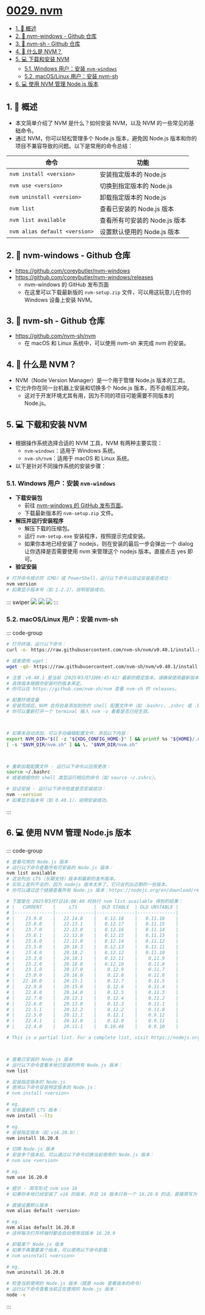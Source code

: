 # [0029. nvm](https://github.com/Tdahuyou/TNotes.nodejs/tree/main/notes/0029.%20nvm)

<!-- region:toc -->

- [1. 📝 概述](#1--概述)
- [2. 🔗 nvm-windows - Github 仓库](#2--nvm-windows---github-仓库)
- [3. 🔗 nvm-sh - Github 仓库](#3--nvm-sh---github-仓库)
- [4. 📒 什么是 NVM？](#4--什么是-nvm)
- [5. 💻 下载和安装 NVM](#5--下载和安装-nvm)
  - [5.1. Windows 用户：安装 `nvm-windows`](#51-windows-用户安装-nvm-windows)
  - [5.2. macOS/Linux 用户：安装 nvm-sh](#52-macoslinux-用户安装-nvm-sh)
- [6. 💻 使用 NVM 管理 Node.js 版本](#6--使用-nvm-管理-nodejs-版本)

<!-- endregion:toc -->

## 1. 📝 概述

- 本文简单介绍了 NVM 是什么？如何安装 NVM，以及 NVM 的一些常见的基础命令。
- 通过 NVM，你可以轻松管理多个 Node.js 版本，避免因 Node.js 版本和你的项目不兼容导致的问题。以下是常用的命令总结：

| 命令                          | 功能                          |
| ----------------------------- | ----------------------------- |
| `nvm install <version>`       | 安装指定版本的 Node.js        |
| `nvm use <version>`           | 切换到指定版本的 Node.js      |
| `nvm uninstall <version>`     | 卸载指定版本的 Node.js        |
| `nvm list`                    | 查看已安装的 Node.js 版本     |
| `nvm list available`          | 查看所有可安装的 Node.js 版本 |
| `nvm alias default <version>` | 设置默认使用的 Node.js 版本   |

## 2. 🔗 nvm-windows - Github 仓库

- https://github.com/coreybutler/nvm-windows
- https://github.com/coreybutler/nvm-windows/releases
  - nvm-windows 的 GitHub 发布页面
  - 在这里可以下载最新版的 `nvm-setup.zip` 文件，可以用这玩意儿在你的 Windows 设备上安装 NVM。

## 3. 🔗 nvm-sh - Github 仓库

- https://github.com/nvm-sh/nvm
  - 在 macOS 和 Linux 系统中，可以使用 nvm-sh 来完成 nvm 的安装。

## 4. 📒 什么是 NVM？

- NVM（Node Version Manager）是一个用于管理 Node.js 版本的工具。
- 它允许你在同一台机器上安装和切换多个 Node.js 版本，而不会相互冲突。
  - 这对于开发环境尤其有用，因为不同的项目可能需要不同版本的 Node.js。

## 5. 💻 下载和安装 NVM

- 根据操作系统选择合适的 NVM 工具，NVM 有两种主要实现：
  - `nvm-windows`：适用于 Windows 系统。
  - `nvm-sh/nvm`：适用于 macOS 和 Linux 系统。
- 以下是针对不同操作系统的安装步骤：

### 5.1. Windows 用户：安装 `nvm-windows`

- **下载安装包**
  - 前往 [nvm-windows 的 GitHub 发布页面](https://github.com/coreybutler/nvm-windows/releases)。
  - 下载最新版本的 `nvm-setup.zip` 文件。
- **解压并运行安装程序**
  - 解压下载的压缩包。
  - 运行 `nvm-setup.exe` 安装程序，按照提示完成安装。
  - 如果你本地已经安装了 nodejs，则在安装的最后一步会弹出一个 dialog 让你选择是否需要使用 nvm 来管理这个 nodejs 版本。直接点击 yes 即可。
- **验证安装**

```bash
# 打开命令提示符（CMD）或 PowerShell，运行以下命令以验证安装是否成功：
nvm version
# 如果显示版本号（如 1.2.2），说明安装成功。
```

::: swiper ![](assets/2025-03-07-09-40-26.png) ![](assets/2025-03-07-09-40-31.png) ![](assets/2025-03-07-09-40-37.png) :::

### 5.2. macOS/Linux 用户：安装 nvm-sh

::: code-group

```bash [安装]
# 打开终端，运行以下命令：
curl -o- https://raw.githubusercontent.com/nvm-sh/nvm/v0.40.1/install.sh | bash

# 或者使用 wget：
wget -qO- https://raw.githubusercontent.com/nvm-sh/nvm/v0.40.1/install.sh | bash

# 注意：v0.40.1 是当前（2025年3月7日09:45:41）最新的稳定版本，请确保使用最新版本。
# 具体版本根据你安装时的版本来定。
# 你可以在 https://github.com/nvm-sh/nvm 查看 nvm-sh 的 releases。
```

```bash [处理环境变量]
# 配置环境变量
# 安装完成后，NVM 会将自身添加到你的 shell 配置文件中（如 .bashrc、.zshrc 或 .bash_profile）。
# 你可以重新打开一个 terminal 输入 nvm -v 看看是否已经生效。



# 如果未自动添加，可以手动编辑配置文件，添加以下内容：
export NVM_DIR="$([ -z "${XDG_CONFIG_HOME-}" ] && printf %s "${HOME}/.nvm" || printf %s "${XDG_CONFIG_HOME}/nvm")"
[ -s "$NVM_DIR/nvm.sh" ] && \. "$NVM_DIR/nvm.sh"



# 重新加载配置文件 - 运行以下命令以应用更改：
source ~/.bashrc
# 或者根据你的 shell 类型运行相应的命令（如 source ~/.zshrc）。
```

```bash [验证安装]
# 验证安装 - 运行以下命令检查是否安装成功：
nvm --version
# 如果显示版本号（如 0.40.1），说明安装成功。
```

:::

## 6. 💻 使用 NVM 管理 Node.js 版本

::: code-group

```bash [list]
# 查看可用的 Node.js 版本
# 运行以下命令查看所有可安装的 Node.js 版本：
nvm list available
# 这会列出 LTS（长期支持）版本和最新的发布版本。
# 实际上是列不全的，因为 nodejs 版本太多了，它只会列出近期的一些版本。
# 你可以通过这个链接查看所有 Node.js 版本：https://nodejs.org/en/download/releases

# 下面是在 2025年3月7日10:08:40 时执行 nvm list available 得到的结果：
# |   CURRENT    |     LTS      |  OLD STABLE  | OLD UNSTABLE |
# |--------------|--------------|--------------|--------------|
# |    23.9.0    |   22.14.0    |   0.12.18    |   0.11.16    |
# |    23.8.0    |   22.13.1    |   0.12.17    |   0.11.15    |
# |    23.7.0    |   22.13.0    |   0.12.16    |   0.11.14    |
# |    23.6.1    |   22.12.0    |   0.12.15    |   0.11.13    |
# |    23.6.0    |   22.11.0    |   0.12.14    |   0.11.12    |
# |    23.5.0    |   20.18.3    |   0.12.13    |   0.11.11    |
# |    23.4.0    |   20.18.2    |   0.12.12    |   0.11.10    |
# |    23.3.0    |   20.18.1    |   0.12.11    |    0.11.9    |
# |    23.2.0    |   20.18.0    |   0.12.10    |    0.11.8    |
# |    23.1.0    |   20.17.0    |    0.12.9    |    0.11.7    |
# |    23.0.0    |   20.16.0    |    0.12.8    |    0.11.6    |
# |   22.10.0    |   20.15.1    |    0.12.7    |    0.11.5    |
# |    22.9.0    |   20.15.0    |    0.12.6    |    0.11.4    |
# |    22.8.0    |   20.14.0    |    0.12.5    |    0.11.3    |
# |    22.7.0    |   20.13.1    |    0.12.4    |    0.11.2    |
# |    22.6.0    |   20.13.0    |    0.12.3    |    0.11.1    |
# |    22.5.1    |   20.12.2    |    0.12.2    |    0.11.0    |
# |    22.5.0    |   20.12.1    |    0.12.1    |    0.9.12    |
# |    22.4.1    |   20.12.0    |    0.12.0    |    0.9.11    |
# |    22.4.0    |   20.11.1    |   0.10.48    |    0.9.10    |

# This is a partial list. For a complete list, visit https://nodejs.org/en/download/releases



# 查看已安装的 Node.js 版本
# 运行以下命令查看本地已安装的所有 Node.js 版本：
nvm list
```

```bash [install]
# 安装指定版本的 Node.js
# 使用以下命令安装特定版本的 Node.js：
# nvm install <version>

# eg.
# 安装最新的 LTS 版本：
nvm install --lts

# eg.
# 安装指定版本（如 v16.20.0）：
nvm install 16.20.0
```

```bash [use]
# 切换 Node.js 版本
# 安装多个版本后，可以通过以下命令切换当前使用的 Node.js 版本：
# nvm use <version>

# eg.
nvm use 16.20.0

# 提示 - 简写形式 nvm use 16
# 如果你本地已经安装了 v16 的版本，并且 16 版本只有一个 16.20.0 的话，直接简写为 nvm use 16
```

```bash [alias]
# 直接设置默认版本：
nvm alias default <version>

# eg.
nvm alias default 16.20.0
# 这样每次打开终端时都会自动使用该版本 16.20.0
```

```bash [uninstall]
# 卸载某个 Node.js 版本
# 如果不再需要某个版本，可以使用以下命令卸载：
# nvm uninstall <version>

# eg.
nvm uninstall 16.20.0
```

```bash [检查当前版本]
# 检查当前使用的 Node.js 版本（就是 node 查看版本的命令）
# 运行以下命令查看当前正在使用的 Node.js 版本：
node -v
```

:::
